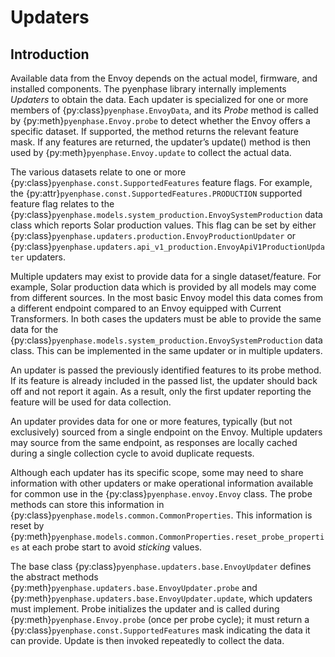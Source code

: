 # Updaters

## Introduction

Available data from the Envoy depends on the actual model, firmware, and installed components. The pyenphase library internally implements _Updaters_ to obtain the data. Each updater is specialized for one or more members of {py:class}`pyenphase.EnvoyData`, and its _Probe_ method is called by {py:meth}`pyenphase.Envoy.probe` to detect whether the Envoy offers a specific dataset. If supported, the method returns the relevant feature mask. If any features are returned, the updater’s update() method is then used by {py:meth}`pyenphase.Envoy.update` to collect the actual data.

The various datasets relate to one or more {py:class}`pyenphase.const.SupportedFeatures` feature flags. For example, the
{py:attr}`pyenphase.const.SupportedFeatures.PRODUCTION` supported feature flag relates to the
{py:class}`pyenphase.models.system_production.EnvoySystemProduction` data class which reports Solar production values. This flag can be set by either {py:class}`pyenphase.updaters.production.EnvoyProductionUpdater` or {py:class}`pyenphase.updaters.api_v1_production.EnvoyApiV1ProductionUpdater` updaters.

Multiple updaters may exist to provide data for a single dataset/feature. For example, Solar production data which is provided by all models may come from different sources. In the most basic Envoy model this data comes from a different endpoint compared to an Envoy equipped with Current Transformers. In both cases the updaters must be able to provide the same data for the {py:class}`pyenphase.models.system_production.EnvoySystemProduction` data class. This can be implemented in the same updater or in multiple updaters.

An updater is passed the previously identified features to its probe method. If its feature is already included in the passed list, the updater should back off and not report it again. As a result, only the first updater reporting the feature will be used for data collection.

An updater provides data for one or more features, typically (but not exclusively) sourced from a single endpoint on the Envoy. Multiple updaters may source from the same endpoint, as responses are locally cached during a single collection cycle to avoid duplicate requests.

Although each updater has its specific scope, some may need to share information with other updaters or make operational information available for common use in the {py:class}`pyenphase.envoy.Envoy` class. The probe methods can store this information in {py:class}`pyenphase.models.common.CommonProperties`. This information is reset by {py:meth}`pyenphase.models.common.CommonProperties.reset_probe_properties` at each probe start to avoid _sticking_ values.

The base class {py:class}`pyenphase.updaters.base.EnvoyUpdater` defines the abstract methods {py:meth}`pyenphase.updaters.base.EnvoyUpdater.probe` and {py:meth}`pyenphase.updaters.base.EnvoyUpdater.update`, which updaters must implement. Probe initializes the updater and is called during {py:meth}`pyenphase.Envoy.probe` (once per probe cycle); it must return a {py:class}`pyenphase.const.SupportedFeatures` mask indicating the data it can provide. Update is then invoked repeatedly to collect the data.
